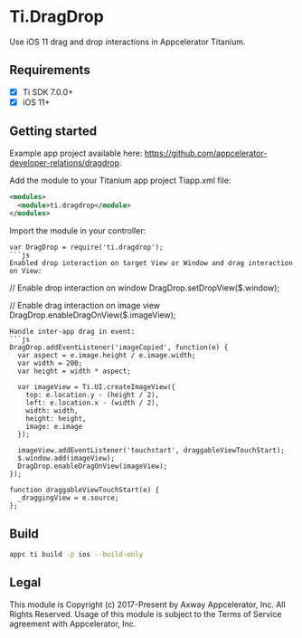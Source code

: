 # Ti.DragDrop
Use iOS 11 drag and drop interactions in Appcelerator Titanium.

## Requirements
- [x] Ti SDK 7.0.0+
- [x] iOS 11+

## Getting started
Example app project available here: https://github.com/appcelerator-developer-relations/dragdrop.

Add the module to your Titanium app project Tiapp.xml file:
```xml
<modules>
  <module>ti.dragdrop</module>
</modules>
```
Import the module in your controller:
```
var DragDrop = require('ti.dragdrop');
```js
Enabled drop interaction on target View or Window and drag interaction on View:
```
// Enable drop interaction on window
DragDrop.setDropView($.window);

// Enable drag interaction on image view
DragDrop.enableDragOnView($.imageView);
```
Handle inter-app drag in event:
```js
DragDrop.addEventListener('imageCopied', function(e) {
  var aspect = e.image.height / e.image.width;
  var width = 200;
  var height = width * aspect;

  var imageView = Ti.UI.createImageView({
    top: e.location.y - (height / 2),
    left: e.location.x - (width / 2),
    width: width,
    height: height,
    image: e.image
  });

  imageView.addEventListener('touchstart', draggableViewTouchStart);
  $.window.add(imageView);
  DragDrop.enableDragOnView(imageView);
});

function draggableViewTouchStart(e) {
  _draggingView = e.source;
};
```
## Build
```bash
appc ti build -p ios --build-only
```

## Legal

This module is Copyright (c) 2017-Present by Axway Appcelerator, Inc. All Rights Reserved.
Usage of this module is subject to the Terms of Service agreement with Appcelerator, Inc.  
